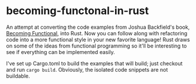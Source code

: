 # becoming-functonal-in-rust

An attempt at converting the code examples from Joshua Backfield's book,
[Becoming Functional](http://shop.oreilly.com/product/0636920030331.do), into
Rust. Now you can follow along with refactoring code into a more functional
style in your new favorite language! Rust draws on some of the ideas from
functional programming so it'll be interesting to see if everything can be
implemented easily.


I've set up Cargo.toml to build the examples that will build; just checkout and
run `cargo build`. Obviously, the isolated code snippets are not buildable.
